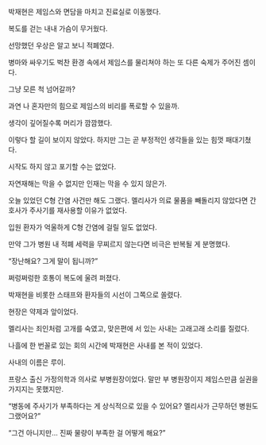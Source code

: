 박재현은 제임스와 면담을 마치고 진료실로 이동했다.

복도를 걷는 내내 가슴이 무거웠다.

선망했던 우상은 알고 보니 적폐였다.

병마와 싸우기도 벅찬 환경 속에서 제임스를 물리쳐야 하는 또 다른 숙제가 주어진 셈이다.

그냥 모른 척 넘어갈까?

과연 나 혼자만의 힘으로 제임스의 비리를 폭로할 수 있을까.

생각이 깊어질수록 머리가 깜깜했다.

이렇다 할 길이 보이지 않았다. 하지만 그는 곧 부정적인 생각들을 있는 힘껏 패대기쳤다.

시작도 하지 않고 포기할 수는 없었다.

자연재해는 막을 수 없지만 인재는 막을 수 있지 않은가.

오늘 있었던 C형 간염 사건만 해도 그랬다. 멜리사가 의료 물품을 빼돌리지 않았다면 간호사가 주사기를 재사용할 이유가 없었다.

입원 환자가 억울하게 C형 간염에 걸릴 일도 없었다.

만약 그가 병원 내 적폐 세력을 무찌르지 않는다면 비극은 반복될 게 분명했다.

“장난해요? 그게 말이 됩니까?”

쩌렁쩌렁한 호통이 복도에 울려 퍼졌다.

박재현을 비롯한 스태프와 환자들의 시선이 그쪽으로 쏠렸다.

현장은 약제과 앞이었다.

멜리사는 죄인처럼 고개를 숙였고, 맞은편에 서 있는 사내는 고래고래 소리를 질렀다.

나흘에 한 번꼴로 있는 회의 시간에 박재현은 사내를 본 적이 있었다.

사내의 이름은 루이.

프랑스 출신 가정의학과 의사로 부병원장이었다. 말만 부 병원장이지 제임스만큼 실권을 가지지는 못했지만.

“병동에 주사기가 부족하다는 게 상식적으로 있을 수 있어요? 멜리사가 근무하던 병원도 그랬어요?”

“그건 아니지만… 진짜 물량이 부족한 걸 어떻게 해요?”